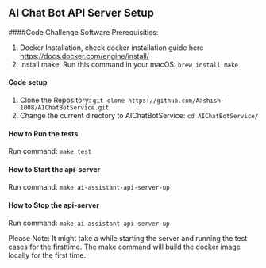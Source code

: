 ## AI Chat Bot API Server Setup

####Code Challenge Software Prerequisities:
1. Docker Installation, check docker installation guide here https://docs.docker.com/engine/install/
2. Install make: Run this command in your macOS:  `brew install make`
 
#### Code setup
1. Clone the Repository:  `git clone https://github.com/Aashish-1008/AIChatBotService.git`
2. Change the current directory to AIChatBotService:  `cd AIChatBotService/`

#### How to Run the tests 
Run command: `make test`

#### How to Start the api-server 
Run command: `make ai-assistant-api-server-up`

#### How to Stop the api-server 
Run command: `make ai-assistant-api-server-up`

Please Note: It might take a while starting the server and running the test cases for the firsttime. The make command will build the docker image locally for the first time.


